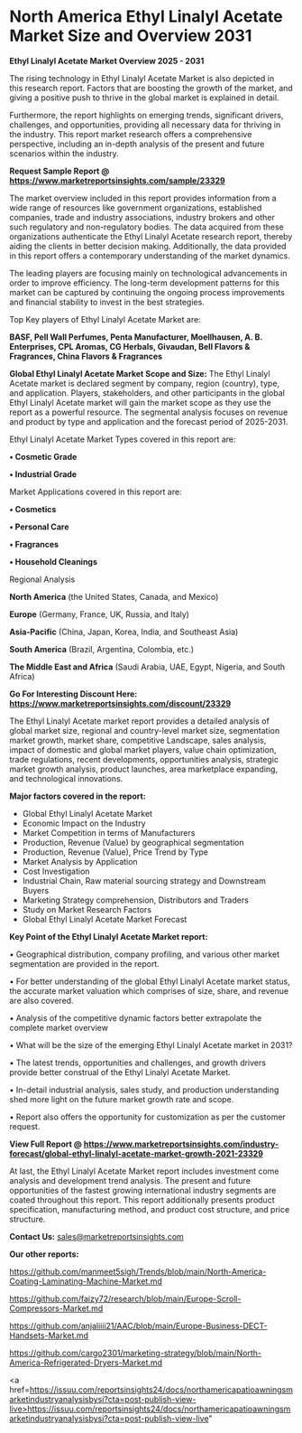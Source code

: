 # North America Ethyl Linalyl Acetate Market Size and Overview 2031

<Strong> Ethyl Linalyl Acetate Market Overview 2025 - 2031</strong>

The rising technology in Ethyl Linalyl Acetate Market is also depicted in this research report. Factors that are boosting the growth of the market, and giving a positive push to thrive in the global market is explained in detail.

Furthermore, the report highlights on emerging trends, significant drivers, challenges, and opportunities, providing all necessary data for thriving in the industry. This report market research offers a comprehensive perspective, including an in-depth analysis of the present and future scenarios within the industry.

<strong>Request Sample Report @ <a href=https://www.marketreportsinsights.com/sample/23329>https://www.marketreportsinsights.com/sample/23329</a></strong>

The market overview included in this report provides information from a wide range of resources like government organizations, established companies, trade and industry associations, industry brokers and other such regulatory and non-regulatory bodies. The data acquired from these organizations authenticate the Ethyl Linalyl Acetate research report, thereby aiding the clients in better decision making. Additionally, the data provided in this report offers a contemporary understanding of the market dynamics.

The leading players are focusing mainly on technological advancements in order to improve efficiency. The long-term development patterns for this market can be captured by continuing the ongoing process improvements and financial stability to invest in the best strategies.

Top Key players of Ethyl Linalyl Acetate Market are:

<strong>BASF, Pell Wall Perfumes, Penta Manufacturer, Moellhausen, A. B. Enterprises, CPL Aromas, CG Herbals, Givaudan, Bell Flavors & Fragrances, China Flavors & Fragrances</strong>

<strong><b>Global Ethyl Linalyl Acetate Market Scope and Size:</b></strong>
The Ethyl Linalyl Acetate market is declared segment by company, region (country), type, and application. Players, stakeholders, and other participants in the global Ethyl Linalyl Acetate market will gain the market scope as they use the report as a powerful resource. The segmental analysis focuses on revenue and product by type and application and the forecast period of 2025-2031.

Ethyl Linalyl Acetate Market Types covered in this report are:

<strong>• Cosmetic Grade

• Industrial Grade</strong>

Market Applications covered in this report are:

<strong>• Cosmetics

• Personal Care

• Fragrances

• Household Cleanings</strong> 

Regional Analysis

<strong>North America</strong> (the United States, Canada, and Mexico)

<strong>Europe</strong> (Germany, France, UK, Russia, and Italy)

<strong>Asia-Pacific</strong> (China, Japan, Korea, India, and Southeast Asia)

<strong>South America</strong> (Brazil, Argentina, Colombia, etc.)

<strong>The Middle East and Africa</strong> (Saudi Arabia, UAE, Egypt, Nigeria, and South Africa)

<strong>Go For Interesting Discount Here: <a href=https://www.marketreportsinsights.com/discount/23329>https://www.marketreportsinsights.com/discount/23329</a></strong>

The Ethyl Linalyl Acetate market report provides a detailed analysis of global market size, regional and country-level market size, segmentation market growth, market share, competitive Landscape, sales analysis, impact of domestic and global market players, value chain optimization, trade regulations, recent developments, opportunities analysis, strategic market growth analysis, product launches, area marketplace expanding, and technological innovations.

<strong><b>Major factors covered in the report:</b></strong>
<ul>
  <li>Global Ethyl Linalyl Acetate Market </li>
  <li>Economic Impact on the Industry</li>
  <li>Market Competition in terms of Manufacturers</li>
  <li>Production, Revenue (Value) by geographical segmentation</li>
  <li>Production, Revenue (Value), Price Trend by Type</li>
  <li>Market Analysis by Application</li>
  <li>Cost Investigation</li>
  <li>Industrial Chain, Raw material sourcing strategy and Downstream Buyers</li>
  <li>Marketing Strategy comprehension, Distributors and Traders</li>
  <li>Study on Market Research Factors</li>
  <li>Global Ethyl Linalyl Acetate Market Forecast</li>
</ul>

<strong><b>Key Point of the Ethyl Linalyl Acetate Market report:</b></strong>

• Geographical distribution, company profiling, and various other market segmentation are provided in the report.

• For better understanding of the global Ethyl Linalyl Acetate market status, the accurate market valuation which comprises of size, share, and revenue are also covered.

• Analysis of the competitive dynamic factors better extrapolate the complete market overview

• What will be the size of the emerging Ethyl Linalyl Acetate market in 2031?

• The latest trends, opportunities and challenges, and growth drivers provide better construal of the Ethyl Linalyl Acetate Market.

• In-detail industrial analysis, sales study, and production understanding shed more light on the future market growth rate and scope.

• Report also offers the opportunity for customization as per the customer request.

<strong><b>View Full Report @ <a href=https://www.marketreportsinsights.com/industry-forecast/global-ethyl-linalyl-acetate-market-growth-2021-23329>https://www.marketreportsinsights.com/industry-forecast/global-ethyl-linalyl-acetate-market-growth-2021-23329</a></b></strong>


At last, the Ethyl Linalyl Acetate Market report includes investment come analysis and development trend analysis. The present and future opportunities of the fastest growing international industry segments are coated throughout this report. This report additionally presents product specification, manufacturing method, and product cost structure, and price structure.

<strong>Contact Us:</strong>
sales@marketreportsinsights.com

<strong>Our other reports:</strong>

<a href=https://github.com/manmeet5sigh/Trends/blob/main/North-America-Coating-Laminating-Machine-Market.md>https://github.com/manmeet5sigh/Trends/blob/main/North-America-Coating-Laminating-Machine-Market.md</a>

<a href=https://github.com/faizy72/research/blob/main/Europe-Scroll-Compressors-Market.md>https://github.com/faizy72/research/blob/main/Europe-Scroll-Compressors-Market.md</a>

<a href=https://github.com/anjaliiii21/AAC/blob/main/Europe-Business-DECT-Handsets-Market.md>https://github.com/anjaliiii21/AAC/blob/main/Europe-Business-DECT-Handsets-Market.md</a>

<a href=https://github.com/cargo2301/marketing-strategy/blob/main/North-America-Refrigerated-Dryers-Market.md>https://github.com/cargo2301/marketing-strategy/blob/main/North-America-Refrigerated-Dryers-Market.md</a>

<a href=https://issuu.com/reportsinsights24/docs/northamericapatioawningsmarketindustryanalysisbysi?cta=post-publish-view-live>https://issuu.com/reportsinsights24/docs/northamericapatioawningsmarketindustryanalysisbysi?cta=post-publish-view-live</a>"
